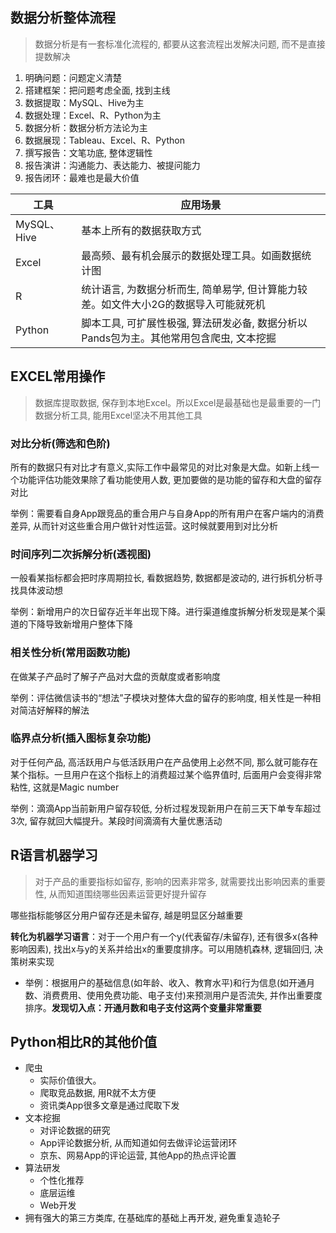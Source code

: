 ## 数据分析整体流程
> 数据分析是有一套标准化流程的, 都要从这套流程出发解决问题, 而不是直接提数解决

1. 明确问题：问题定义清楚
2. 搭建框架：把问题考虑全面, 找到主线
3. 数据提取：MySQL、Hive为主
4. 数据处理：Excel、R、Python为主
5. 数据分析：数据分析方法论为主
6. 数据展现：Tableau、Excel、R、Python
7. 撰写报告：文笔功底, 整体逻辑性
8. 报告演讲：沟通能力、表达能力、被提问能力
9. 报告闭环：最难也是最大价值


工具 | 应用场景
---|---
MySQL、Hive | 基本上所有的数据获取方式
Excel | 最高频、最有机会展示的数据处理工具。如画数据统计图
R | 统计语言, 为数据分析而生, 简单易学, 但计算能力较差。如文件大小2G的数据导入可能就死机
Python | 脚本工具, 可扩展性极强, 算法研发必备, 数据分析以Pands包为主。其他常用包含爬虫, 文本挖掘 

## EXCEL常用操作
> 数据库提取数据, 保存到本地Excel。所以Excel是最基础也是最重要的一门数据分析工具, 能用Excel坚决不用其他工具

### 对比分析(筛选和色阶)
所有的数据只有对比才有意义,实际工作中最常见的对比对象是大盘。如新上线一个功能评估功能效果除了看功能使用人数, 更加要做的是功能的留存和大盘的留存对比

举例：需要看自身App跟竞品的重合用户与自身App的所有用户在客户端内的消费差异, 从而针对这些重合用户做针对性运营。这时候就要用到对比分析

### 时间序列二次拆解分析(透视图)
一般看某指标都会把时序周期拉长, 看数据趋势, 数据都是波动的, 进行拆机分析寻找具体波动想

举例：新增用户的次日留存近半年出现下降。进行渠道维度拆解分析发现是某个渠道的下降导致新增用户整体下降

### 相关性分析(常用函数功能)
在做某子产品时了解子产品对大盘的贡献度或者影响度

举例：评估微信读书的“想法”子模块对整体大盘的留存的影响度, 相关性是一种相对简洁好解释的解法

### 临界点分析(插入图标复杂功能)
对于任何产品, 高活跃用户与低活跃用户在产品使用上必然不同, 那么就可能存在某个指标。一旦用户在这个指标上的消费超过某个临界值时, 后面用户会变得非常粘性, 这就是Magic number

举例：滴滴App当前新用户留存较低, 分析过程发现新用户在前三天下单专车超过3次, 留存就回大幅提升。某段时间滴滴有大量优惠活动

## R语言机器学习
> 对于产品的重要指标如留存, 影响的因素非常多, 就需要找出影响因素的重要性, 从而知道围绕哪些因素运营更好提升留存

哪些指标能够区分用户留存还是未留存, 越是明显区分越重要

**转化为机器学习语言**：对于一个用户有一个y(代表留存/未留存), 还有很多x(各种影响因素), 找出x与y的关系并给出x的重要度排序。可以用随机森林, 逻辑回归, 决策树来实现

- 举例：根据用户的基础信息(如年龄、收入、教育水平)和行为信息(如开通月数、消费费用、使用免费功能、电子支付)来预测用户是否流失, 并作出重要度排序。**发现切入点：开通月数和电子支付这两个变量非常重要**

## Python相比R的其他价值
- 爬虫
    - 实际价值很大。
    - 爬取竞品数据, 用R就不太方便
    - 资讯类App很多文章是通过爬取下发
- 文本挖掘
    - 对评论数据的研究
    - App评论数据分析, 从而知道如何去做评论运营闭环
    - 京东、网易App的评论运营, 其他App的热点评论置
- 算法研发
    - 个性化推荐
    - 底层运维
    - Web开发
- 拥有强大的第三方类库, 在基础库的基础上再开发, 避免重复造轮子